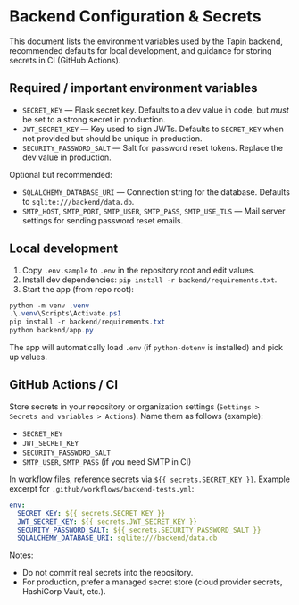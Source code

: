 # Backend Configuration & Secrets

This document lists the environment variables used by the Tapin backend, recommended defaults for local development, and guidance for storing secrets in CI (GitHub Actions).

## Required / important environment variables

- `SECRET_KEY` — Flask secret key. Defaults to a dev value in code, but _must_ be set to a strong secret in production.
- `JWT_SECRET_KEY` — Key used to sign JWTs. Defaults to `SECRET_KEY` when not provided but should be unique in production.
- `SECURITY_PASSWORD_SALT` — Salt for password reset tokens. Replace the dev value in production.

Optional but recommended:
- `SQLALCHEMY_DATABASE_URI` — Connection string for the database. Defaults to `sqlite:///backend/data.db`.
- `SMTP_HOST`, `SMTP_PORT`, `SMTP_USER`, `SMTP_PASS`, `SMTP_USE_TLS` — Mail server settings for sending password reset emails.

## Local development

1. Copy `.env.sample` to `.env` in the repository root and edit values.
2. Install dev dependencies: `pip install -r backend/requirements.txt`.
3. Start the app (from repo root):

```powershell
python -m venv .venv
.\.venv\Scripts\Activate.ps1
pip install -r backend/requirements.txt
python backend/app.py
```

The app will automatically load `.env` (if `python-dotenv` is installed) and pick up values.

## GitHub Actions / CI

Store secrets in your repository or organization settings (`Settings > Secrets and variables > Actions`). Name them as follows (example):

- `SECRET_KEY`
- `JWT_SECRET_KEY`
- `SECURITY_PASSWORD_SALT`
- `SMTP_USER`, `SMTP_PASS` (if you need SMTP in CI)

In workflow files, reference secrets via `${{ secrets.SECRET_KEY }}`. Example excerpt for `.github/workflows/backend-tests.yml`:

```yaml
env:
  SECRET_KEY: ${{ secrets.SECRET_KEY }}
  JWT_SECRET_KEY: ${{ secrets.JWT_SECRET_KEY }}
  SECURITY_PASSWORD_SALT: ${{ secrets.SECURITY_PASSWORD_SALT }}
  SQLALCHEMY_DATABASE_URI: sqlite:///backend/data.db
```

Notes:
- Do not commit real secrets into the repository.
- For production, prefer a managed secret store (cloud provider secrets, HashiCorp Vault, etc.).
